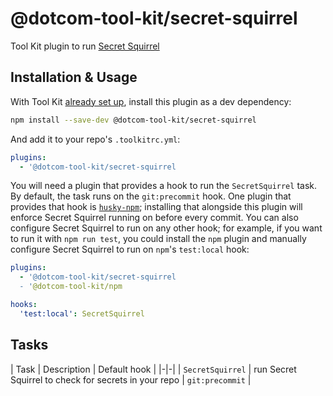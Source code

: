 # @dotcom-tool-kit/secret-squirrel

Tool Kit plugin to run [Secret Squirrel](https://github.com/financial-times/secret-squirrel)

## Installation & Usage

With Tool Kit [already set up](https://github.com/financial-times/dotcom-tool-kit#installing-and-using-tool-kit), install this plugin as a dev dependency:

```sh
npm install --save-dev @dotcom-tool-kit/secret-squirrel
```

And add it to your repo's `.toolkitrc.yml`:

```yml
plugins:
  - '@dotcom-tool-kit/secret-squirrel
```

You will need a plugin that provides a hook to run the `SecretSquirrel` task. By default, the task runs on the `git:precommit` hook. One plugin that provides that hook is [`husky-npm`](../husky-npm); installing that alongside this plugin will enforce Secret Squirrel running on before every commit. You can also configure Secret Squirrel to run on any other hook; for example, if you want to run it with `npm run test`, you could install the `npm` plugin and manually configure Secret Squirrel to run on `npm`'s `test:local` hook:

```yml
plugins:
  - '@dotcom-tool-kit/secret-squirrel
  - '@dotcom-tool-kit/npm

hooks:
  'test:local': SecretSquirrel
```

## Tasks

| Task | Description | Default hook |
|-|-|
| `SecretSquirrel` | run Secret Squirrel to check for secrets in your repo | `git:precommit` |
